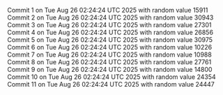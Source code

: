 Commit 1 on Tue Aug 26 02:24:24 UTC 2025 with random value 15911
Commit 2 on Tue Aug 26 02:24:24 UTC 2025 with random value 30943
Commit 3 on Tue Aug 26 02:24:24 UTC 2025 with random value 27301
Commit 4 on Tue Aug 26 02:24:24 UTC 2025 with random value 26856
Commit 5 on Tue Aug 26 02:24:24 UTC 2025 with random value 30975
Commit 6 on Tue Aug 26 02:24:24 UTC 2025 with random value 10226
Commit 7 on Tue Aug 26 02:24:24 UTC 2025 with random value 10988
Commit 8 on Tue Aug 26 02:24:24 UTC 2025 with random value 27761
Commit 9 on Tue Aug 26 02:24:24 UTC 2025 with random value 14800
Commit 10 on Tue Aug 26 02:24:24 UTC 2025 with random value 24354
Commit 11 on Tue Aug 26 02:24:24 UTC 2025 with random value 24447
